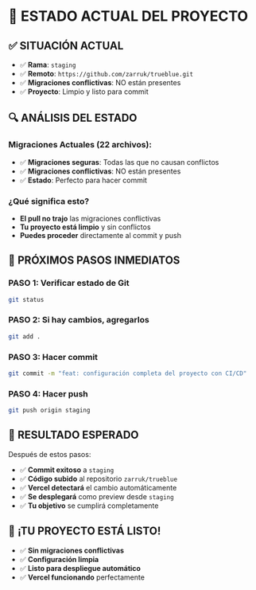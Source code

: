 # 🎯 ESTADO ACTUAL DEL PROYECTO

## ✅ **SITUACIÓN ACTUAL**
- ✅ **Rama**: `staging`
- ✅ **Remoto**: `https://github.com/zarruk/trueblue.git`
- ✅ **Migraciones conflictivas**: NO están presentes
- ✅ **Proyecto**: Limpio y listo para commit

## 🔍 **ANÁLISIS DEL ESTADO**

### **Migraciones Actuales (22 archivos):**
- ✅ **Migraciones seguras**: Todas las que no causan conflictos
- ✅ **Migraciones conflictivas**: NO están presentes
- ✅ **Estado**: Perfecto para hacer commit

### **¿Qué significa esto?**
- **El pull no trajo** las migraciones conflictivas
- **Tu proyecto está limpio** y sin conflictos
- **Puedes proceder** directamente al commit y push

## 🚀 **PRÓXIMOS PASOS INMEDIATOS**

### **PASO 1: Verificar estado de Git**
```bash
git status
```

### **PASO 2: Si hay cambios, agregarlos**
```bash
git add .
```

### **PASO 3: Hacer commit**
```bash
git commit -m "feat: configuración completa del proyecto con CI/CD"
```

### **PASO 4: Hacer push**
```bash
git push origin staging
```

## 🎉 **RESULTADO ESPERADO**

Después de estos pasos:
- ✅ **Commit exitoso** a `staging`
- ✅ **Código subido** al repositorio `zarruk/trueblue`
- ✅ **Vercel detectará** el cambio automáticamente
- ✅ **Se desplegará** como preview desde `staging`
- ✅ **Tu objetivo** se cumplirá completamente

## 🎯 **¡TU PROYECTO ESTÁ LISTO!**

- ✅ **Sin migraciones conflictivas**
- ✅ **Configuración limpia**
- ✅ **Listo para despliegue automático**
- ✅ **Vercel funcionando** perfectamente
